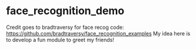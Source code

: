 # face_recognition_demo

Credit goes to bradtraversy for face recog code: https://github.com/bradtraversy/face_recognition_examples
My idea here is to develop a fun module to greet my friends!
